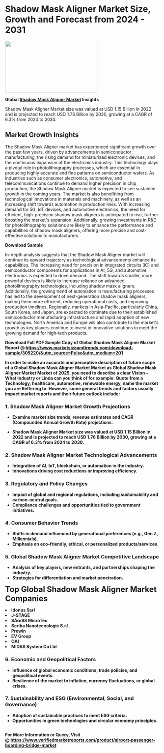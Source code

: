 <H1>Shadow Mask Aligner Market Size, Growth and Forecast from 2024 - 2031</H1><img class="aligncenter size-medium wp-image-584254" src="https://thirdeyenews.in/wp-content/uploads/2024/09/Global-Market-Research-300x168.jpeg" alt="" width="300" height="168" /><p><strong>Global&nbsp;<a href="https://www.marketsizeandtrends.com/download-sample/305220/&amp;utm_source=Pulse&amp;utm_medium=201">Shadow Mask Aligner Market</a> Insights</strong></p><p>Shadow Mask Aligner Market size was valued at USD 1.15 Billion in 2022 and is projected to reach USD 1.76 Billion by 2030, growing at a CAGR of 6.3% from 2024 to 2030.</p><p><h2>Market Growth Insights</h2> <p>The Shadow Mask Aligner market has experienced significant growth over the past few years, driven by advancements in semiconductor manufacturing, the rising demand for miniaturized electronic devices, and the continuous expansion of the electronics industry. This technology plays a pivotal role in photolithography processes, which are essential in producing highly accurate and fine patterns on semiconductor wafers. As industries such as consumer electronics, automotive, and telecommunications continue to demand higher precision in chip production, the Shadow Mask Aligner market is expected to see sustained growth in the coming years. The market is also benefitting from technological innovations in materials and machinery, as well as an increasing shift towards automation in production lines. With increasing demand for 5G, IoT devices, and automotive electronics, the need for efficient, high-precision shadow mask aligners is anticipated to rise, further boosting the market's expansion. Additionally, growing investments in R&D for photolithography solutions are likely to enhance the performance and capabilities of shadow mask aligners, offering more precise and cost-effective solutions to manufacturers.</p> <p><strong>Download Sample</strong></p> <p>In-depth analysis suggests that the Shadow Mask Aligner market will continue its upward trajectory as technological advancements enhance its capabilities. The increasing need for precision in integrated circuits (IC) and semiconductor components for applications in AI, 5G, and automotive electronics is expected to drive demand. The shift towards smaller, more powerful devices is likely to increase reliance on advanced photolithography technologies, including shadow mask aligners. Additionally, the growing trend of automation in manufacturing processes has led to the development of next-generation shadow mask aligners, making them more efficient, reducing operational costs, and improving production timelines. Regionally, markets in Asia-Pacific, particularly China, South Korea, and Japan, are expected to dominate due to their established semiconductor manufacturing infrastructure and rapid adoption of new technologies. North America and Europe will also contribute to the market's growth as key players continue to invest in innovative solutions to meet the growing demand for high-tech products.</p> <p><strong></p><p><span class=""><strong>Download Full PDF Sample Copy of Global Shadow Mask Aligner Market Report</strong> @ <a href="https://www.marketsizeandtrends.com/download-sample/305220/&amp;utm_source=Pulse&amp;utm_medium=201" target="_blank">https://www.marketsizeandtrends.com/download-sample/305220/&amp;utm_source=Pulse&amp;utm_medium=201</a></span></p><p>In order to make an accurate and perceptive description of future scope of a Global&nbsp;Shadow Mask Aligner Market Market as Global&nbsp;Shadow Mask Aligner Market Market of 2025, you need to describe a clear Vision &ndash; What Industry or Linda can you think of for example: Quote from a Technology, healthcare, automotive, renewable energy, name the market you are Reffering to. However, some general trends and factors usually impact market reports and their future outlook include:</p><h3>1.&nbsp;<strong>Shadow Mask Aligner Market Growth Projections</strong></h3><ul><li>Examine market size trends, revenue estimates and CAGR (Compounded Annual Growth Rate) projections.</li><li><p>Shadow Mask Aligner Market size was valued at USD 1.15 Billion in 2022 and is projected to reach USD 1.76 Billion by 2030, growing at a CAGR of 6.3% from 2024 to 2030.</p></li></ul><h3>2.&nbsp;<strong>Shadow Mask Aligner Market Technological Advancements</strong></h3><ul><li>Integration of AI, IoT, blockchain, or automation in the industry.</li><li>Innovations driving cost reductions or improving efficiency.</li></ul><h3>3.&nbsp;<strong>Regulatory and Policy Changes</strong></h3><ul><li>Impact of global and regional regulations, including sustainability and carbon-neutral goals.</li><li>Compliance challenges and opportunities tied to government initiatives.</li></ul><h3>4.&nbsp;<strong>Consumer Behavior Trends</strong></h3><ul><li>Shifts in demand influenced by generational preferences (e.g., Gen Z, Millennials).</li><li>Emphasis on eco-friendly, ethical, or personalized products/services.</li></ul><h3>5.&nbsp;<strong>Global Shadow Mask Aligner Market Competitive Landscape</strong></h3><ul><li>Analysis of key players, new entrants, and partnerships shaping the industry.</li><li>Strategies for differentiation and market penetration.</li></ul><p data-pm-slice="1 1 []"><span style="color: inherit; font-family: inherit; font-size: 25px;">Top Global Shadow Mask Aligner Market Companies</span></p><div class="" data-test-id=""><p><li>Idonus Sarl</li><li> J-STAGE</li><li> SÃœSS MicroTec</li><li> Scriba Nanotecnologie S.r.l.</li><li> Prowin</li><li> EV Group</li><li> OAI</li><li> MIDAS System Co Ltd</li></p></div><h3>6.&nbsp;<strong>Economic and Geopolitical Factors</strong></h3><ul><li>Influence of global economic conditions, trade policies, and geopolitical events.</li><li>Resilience of the market to inflation, currency fluctuations, or global crises.</li></ul><h3>7.&nbsp;<strong>Sustainability and ESG (Environmental, Social, and Governance)</strong></h3><ul><li>Adoption of sustainable practices to meet ESG criteria.</li><li>Opportunities in green technologies and circular economy principles.</li></ul><h2><strong style="font-size: 14px;">For More Information or Query, Visit @&nbsp;</strong><a style="background-color: #ffffff; font-size: 14px;" href="https://www.marketsizeandtrends.com/report/shadow-mask-aligner-market/" target="_blank">https://www.verifiedmarketreports.com/product/airport-passenger-boarding-bridge-market</a></h2>
